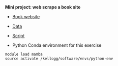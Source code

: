 **Mini project: web scrape a book site**  
- [Book website](http://books.toscrape.com/)

- [Data](https://github.com/rs-kellogg/book_scrape/blob/main/data/books_list.csv)

- [Script](https://github.com/rs-kellogg/book_scrape/blob/main/scripts/dl_book_pages_demo.py)

- Python Conda environment for this exercise
```
module load mamba
source activate /kellogg/software/envs/python-env
```



